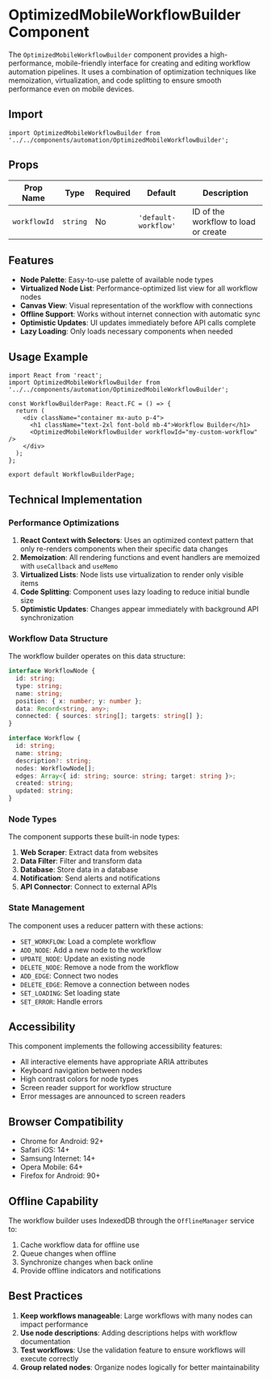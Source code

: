 # OptimizedMobileWorkflowBuilder Component

The `OptimizedMobileWorkflowBuilder` component provides a high-performance, mobile-friendly interface for creating and editing workflow automation pipelines. It uses a combination of optimization techniques like memoization, virtualization, and code splitting to ensure smooth performance even on mobile devices.

## Import

```tsx
import OptimizedMobileWorkflowBuilder from '../../components/automation/OptimizedMobileWorkflowBuilder';
```

## Props

| Prop Name | Type | Required | Default | Description |
|-----------|------|----------|---------|-------------|
| `workflowId` | `string` | No | `'default-workflow'` | ID of the workflow to load or create |

## Features

- **Node Palette**: Easy-to-use palette of available node types
- **Virtualized Node List**: Performance-optimized list view for all workflow nodes
- **Canvas View**: Visual representation of the workflow with connections
- **Offline Support**: Works without internet connection with automatic sync
- **Optimistic Updates**: UI updates immediately before API calls complete
- **Lazy Loading**: Only loads necessary components when needed

## Usage Example

```tsx
import React from 'react';
import OptimizedMobileWorkflowBuilder from '../../components/automation/OptimizedMobileWorkflowBuilder';

const WorkflowBuilderPage: React.FC = () => {
  return (
    <div className="container mx-auto p-4">
      <h1 className="text-2xl font-bold mb-4">Workflow Builder</h1>
      <OptimizedMobileWorkflowBuilder workflowId="my-custom-workflow" />
    </div>
  );
};

export default WorkflowBuilderPage;
```

## Technical Implementation

### Performance Optimizations

1. **React Context with Selectors**: Uses an optimized context pattern that only re-renders components when their specific data changes
2. **Memoization**: All rendering functions and event handlers are memoized with `useCallback` and `useMemo`
3. **Virtualized Lists**: Node lists use virtualization to render only visible items
4. **Code Splitting**: Component uses lazy loading to reduce initial bundle size
5. **Optimistic Updates**: Changes appear immediately with background API synchronization

### Workflow Data Structure

The workflow builder operates on this data structure:

```typescript
interface WorkflowNode {
  id: string;
  type: string;
  name: string;
  position: { x: number; y: number };
  data: Record<string, any>;
  connected: { sources: string[]; targets: string[] };
}

interface Workflow {
  id: string;
  name: string;
  description?: string;
  nodes: WorkflowNode[];
  edges: Array<{ id: string; source: string; target: string }>;
  created: string;
  updated: string;
}
```

### Node Types

The component supports these built-in node types:

1. **Web Scraper**: Extract data from websites
2. **Data Filter**: Filter and transform data
3. **Database**: Store data in a database
4. **Notification**: Send alerts and notifications
5. **API Connector**: Connect to external APIs

### State Management

The component uses a reducer pattern with these actions:

- `SET_WORKFLOW`: Load a complete workflow
- `ADD_NODE`: Add a new node to the workflow
- `UPDATE_NODE`: Update an existing node
- `DELETE_NODE`: Remove a node from the workflow
- `ADD_EDGE`: Connect two nodes
- `DELETE_EDGE`: Remove a connection between nodes
- `SET_LOADING`: Set loading state
- `SET_ERROR`: Handle errors

## Accessibility

This component implements the following accessibility features:

- All interactive elements have appropriate ARIA attributes
- Keyboard navigation between nodes
- High contrast colors for node types
- Screen reader support for workflow structure
- Error messages are announced to screen readers

## Browser Compatibility

- Chrome for Android: 92+
- Safari iOS: 14+
- Samsung Internet: 14+
- Opera Mobile: 64+
- Firefox for Android: 90+

## Offline Capability

The workflow builder uses IndexedDB through the `OfflineManager` service to:

1. Cache workflow data for offline use
2. Queue changes when offline
3. Synchronize changes when back online
4. Provide offline indicators and notifications

## Best Practices

1. **Keep workflows manageable**: Large workflows with many nodes can impact performance
2. **Use node descriptions**: Adding descriptions helps with workflow documentation
3. **Test workflows**: Use the validation feature to ensure workflows will execute correctly
4. **Group related nodes**: Organize nodes logically for better maintainability
